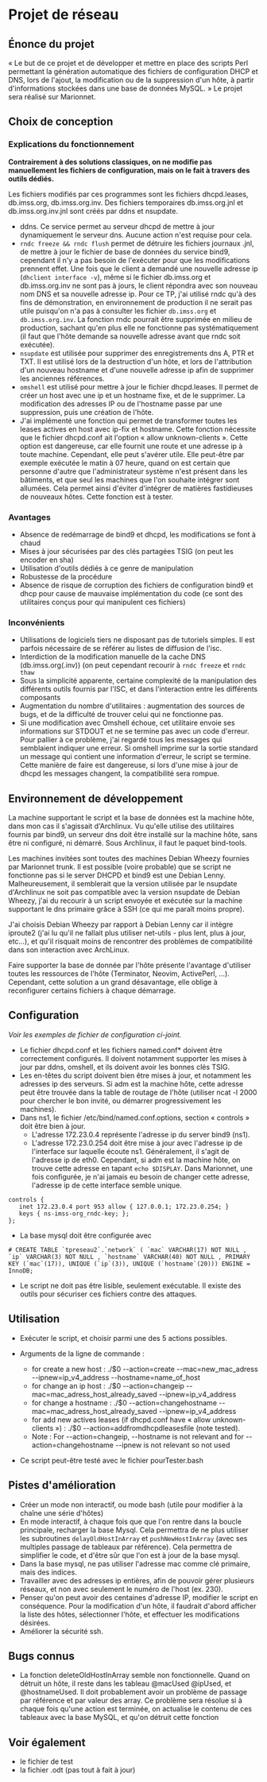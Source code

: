 ﻿# Projet de réseau

## Énonce du projet

« Le but de ce projet et de développer et mettre en place des scripts Perl permettant la génération automatique des fichiers de configuration DHCP et DNS, lors de l'ajout, la modification ou de la suppression d'un hôte, à partir d'informations stockées dans une base de données MySQL. »
Le projet sera réalisé sur Marionnet.

## Choix de conception
### Explications du fonctionnement

**Contrairement à des solutions classiques, on ne modifie pas manuellement les fichiers de configuration, mais on le fait à travers des outils dédiés.**

Les fichiers modifiés par ces programmes sont les fichiers dhcpd.leases, db.imss.org, db.imss.org.inv.  Des fichiers temporaires db.imss.org.jnl et db.imss.org.inv.jnl sont créés par ddns et nsupdate.

* ddns. Ce service permet au serveur dhcpd de mettre à jour dynamiquement le serveur dns. Aucune action n'est requise pour cela.
* `rndc freeze && rndc flush` permet de détruire les fichiers journaux .jnl, de mettre à jour le fichier de base de données du service bind9, cependant il n'y a pas besoin de l'exécuter pour que les modifications prennent effet. Une fois que le client a demandé une nouvelle adresse ip (`dhclient interface -v`), même si le fichier db.imss.org et db.imss.org.inv ne sont pas à jours, le client répondra avec son nouveau nom DNS et sa nouvelle adresse ip. Pour ce TP, j'ai utilisé rndc qu'à des fins de démonstration, en environnement de production il ne serait pas utile puisqu'on n'a pas à consulter les fichier `db.imss.org` et `db.imss.org.inv`. La fonction rndc pourrait être supprimée en milieu de production, sachant qu'en plus elle ne fonctionne pas systématiquement (il faut que l'hôte demande sa nouvelle adresse avant que rndc soit exécutée).
* `nsupdate` est utilisée pour supprimer des enregistrements dns A, PTR et TXT.  Il est utilisé lors de la destruction d'un hôte, et lors de l'attribution d'un nouveau hostname et d'une nouvelle adresse ip afin de supprimer les anciennes références.
* `omshell` est utilisé pour mettre à jour le fichier dhcpd.leases. Il permet de créer un host avec une ip et un hostname fixe, et de le supprimer. La modification des adresses IP ou de l'hostname passe par une suppression, puis une création de l'hôte.
* J'ai implémenté une fonction qui permet de transformer toutes les leases actives en host avec ip-fix et hostname. Cette fonction nécessite que le fichier dhcpd.conf ait l'option « allow unknown-clients ». Cette option est dangereuse, car elle fournit une route et une adresse ip à toute machine. Cependant, elle peut s'avérer utile. Elle peut-être par exemple exécutée le matin à 07 heure, quand on est certain que personne d'autre que l'administrateur système n'est présent dans les bâtiments, et que seul les machines que l'on souhaite intégrer sont allumées. Cela permet ainsi d'éviter d'intégrer de matières fastidieuses de nouveaux hôtes. Cette fonction est à tester.

### Avantages
* Absence de redémarrage de bind9 et dhcpd, les modifications se font à chaud
* Mises à jour sécurisées par des clés partagées TSIG (on peut les encoder en sha)
* Utilisation d'outils dédiés à ce genre de manipulation
* Robustesse de la procédure
* Absence de risque de corruption des fichiers de configuration bind9 et dhcp pour cause de mauvaise implémentation du code (ce sont des utilitaires conçus pour qui manipulent ces fichiers)

### Inconvénients

* Utilisations de logiciels tiers ne disposant pas de tutoriels simples. Il est parfois nécessaire de se référer au listes de diffusion de l'isc.
* Interdiction de la modification manuelle de la cache DNS (db.imss.org(.inv)) (on peut cependant recourir à `rndc freeze` et `rndc thaw`
* Sous la simplicité apparente, certaine complexité de la manipulation des différents outils fournis par l'ISC, et dans l’interaction entre les différents composants
* Augmentation du nombre d'utilitaires : augmentation des sources de bugs, et de la difficulté de trouver celui qui ne fonctionne pas.
* Si une modification avec Omshell échoue, cet utilitaire envoie ses informations sur STDOUT et ne se termine pas avec un code d'erreur. Pour pallier à ce problème, j'ai regardé tous les messages qui semblaient indiquer une erreur. Si omshell imprime sur la sortie standard un message qui contient une information d'erreur, le script se termine. Cette manière de faire est dangereuse, si lors d'une mise à jour de dhcpd les messages changent, la compatibilité sera rompue.

## Environnement de développement

La machine supportant le script et la base de données est la machine hôte, dans mon cas il s'agissait d'Archlinux. Vu qu'elle utilise des utilitaires fournis par bind9, un serveur dns doit être installé sur la machine hôte, sans être ni configuré, ni démarré. Sous Archlinux, il faut le paquet bind-tools.

Les machines invitées sont toutes des machines Debian Wheezy fournies par Marionnet trunk. Il est possible (voire probable) que se script ne fonctionne pas si le server DHCPD et bind9 est une Debian Lenny. Malheureusement, il semblerait que la version utilisée par le nsupdate d'Archlinux ne soit pas compatible avec la version nsupdate de Debian Wheezy, j'ai du recourir à un script envoyée et exécutée sur la machine supportant le dns primaire grâce à SSH (ce qui me paraît moins propre). 

J'ai choisis Debian Wheezy par rapport à Debian Lenny car il intègre iproute2 (j'ai lu qu'il ne fallait plus utiliser net-utils - plus lent, plus à jour, etc…), et qu'il risquait moins de rencontrer des problèmes de compatibilité dans son interaction avec ArchLinux.

Faire supporter la base de donnée par l'hôte présente l'avantage d'utiliser toutes les ressources de l'hôte (Terminator, Neovim, ActivePerl, …). Cependant, cette solution a un grand désavantage, elle oblige à reconfigurer certains fichiers à chaque démarrage.

## Configuration 

*Voir les exemples de fichier de configuration ci-joint.*
* Le fichier dhcpd.conf et les fichiers named.conf\* doivent être correctement configurés. Il doivent notamment supporter les mises à jour par ddns, omshell, et ils doivent avoir les bonnes clés TSIG.
* Les en-têtes du script doivent bien être mises à jour, et notamment les adresses ip des serveurs. Si adm est la machine hôte, cette adresse peut être trouvée dans la table de routage de l'hôte (utiliser ncat -l 2000 pour chercher le bon invité, ou démarrer progressivement les machines).
* Dans ns1, le fichier  /etc/bind/named.conf.options, section « controls » doit être bien à jour.
    * L'adresse 172.23.0.4 représente l'adresse ip du server bind9 (ns1). 
    * L'adresse 172.23.0.254 doit être mise à jour avec l'adresse ip de l'interface sur laquelle écoute ns1. Généralement, il s'agit de l'adresse ip de eth0.  Cependant, si adm est la machine hôte, on trouve cette adresse en tapant `echo $DISPLAY`. Dans Marionnet, une fois configurée, je n'ai jamais eu besoin de changer cette adresse, l'adresse ip de cette interface semble unique.
 ```
controls { 
    inet 172.23.0.4 port 953 allow { 127.0.0.1; 172.23.0.254; }  
    keys { ns-imss-org_rndc-key; }; 
}; 
```
* La base mysql doit être configurée avec 
```
# CREATE TABLE `tpreseau2`.`network` ( `mac` VARCHAR(17) NOT NULL , `ip` VARCHAR(3) NOT NULL , `hostname` VARCHAR(40) NOT NULL , PRIMARY KEY (`mac`(17)), UNIQUE (`ip`(3)), UNIQUE (`hostname`(20))) ENGINE = InnoDB;
```

* Le script ne doit pas être lisible, seulement exécutable. Il existe des outils pour sécuriser ces fichiers contre des attaques.

## Utilisation

* Exécuter le script, et choisir parmi une des 5 actions possibles. 
* Arguments de la ligne de commande :
    * for create a new host : ./$0 --action=create --mac=new_mac_adress --ipnew=ip_v4_address --hostname=name_of_host
    * for change an ip host : ./$0 --action=changeip --mac=mac_adress_host_already_saved --ipnew=ip_v4_address
    * for change a hostname : ./$0 --action=changehostname --mac=mac_adress_host_already_saved --ipnew=ip_v4_address
    * for add new actives leases (if dhcpd.conf have « allow unknown-clients ») : ./$0 --action=addfromdhcpdleasesfile (note tested).
    * Note : For --action=changeip, --hostname is not relevant and for --action=changehostname --ipnew is not relevant so not used

* Ce script peut-être testé avec le fichier pourTester.bash

## Pistes d'amélioration

* Créer un mode non interactif, ou mode bash (utile pour modifier à la chaîne une série d'hôtes)
* En mode interactif, à chaque fois que que l'on rentre dans la boucle principale, recharger la base Mysql. Cela permettra de ne plus utiliser les subroutines `delayOldHostInArray` et `pushNewHostInArray` (avec ses multiples passage de tableaux par référence). Cela permettra de simplifier le code, et d'être sûr que l'on est à jour de la base mysql.
* Dans la base mysql, ne pas utiliser l'adresse mac comme clé primaire, mais des indices.
* Travailler avec des adresses ip entières, afin de pouvoir gérer plusieurs réseaux, et non avec seulement le numéro de l'host (ex. 230).
* Penser qu'on peut avoir des centaines d'adresse IP, modifier le script en conséquence. Pour la modification d'un hôte, il faudrait d'abord afficher la liste des hôtes, sélectionner l'hôte, et effectuer les modifications désirées.
* Améliorer la sécurité ssh.


## Bugs connus
* La fonction deleteOldHostInArray semble non fonctionnelle. Quand on détruit un hôte, il reste dans les tableau @macUsed @ipUsed, et @hostnameUsed. Il doit probablement avoir un problème de passage par référence et par valeur des array. Ce problème sera résolue si à chaque fois qu'une action est terminée, on actualise le contenu de ces tableaux avec la base MySQL, et qu'on détruit cette fonction

## Voir également 

* le fichier de test
* la fichier .odt (pas tout à fait à jour)
